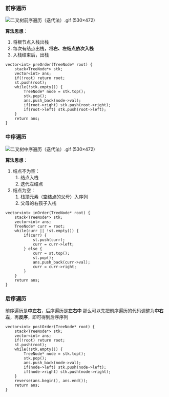 ### 前序遍历

![二叉树前序遍历（迭代法）.gif (530×472)](https://code-thinking.cdn.bcebos.com/gifs/%E4%BA%8C%E5%8F%89%E6%A0%91%E5%89%8D%E5%BA%8F%E9%81%8D%E5%8E%86%EF%BC%88%E8%BF%AD%E4%BB%A3%E6%B3%95%EF%BC%89.gif)

**算法思想**：
1. 将根节点入栈出栈
2. 每次有结点出栈，将**右、左结点依次入栈**
3. 入栈结束后，出栈
```
vector<int> preOrder(TreeNode* root) {
	stack<TreeNode*> stk;
	vector<int> ans;
	if(!root) return root;
	st.push(root);
	while(!stk.empty()) {
		TreeNode* node = stk.top();
		stk.pop();
		ans.push_back(node->val);
		if(root->right) stk.push(root->right);
		if(root->left) stk.push(root->left); 
	}
	return ans;
}
```

### 中序遍历

![二叉树中序遍历（迭代法）.gif (530×472)](https://code-thinking.cdn.bcebos.com/gifs/%E4%BA%8C%E5%8F%89%E6%A0%91%E4%B8%AD%E5%BA%8F%E9%81%8D%E5%8E%86%EF%BC%88%E8%BF%AD%E4%BB%A3%E6%B3%95%EF%BC%89.gif)

**算法思想**：
1. 结点不为空：
	1. 结点入栈
	2. 迭代左结点
2. 结点为空：
	1. 栈顶元素（空结点的父母）入序列
	2. 父母的右孩子入栈

```
vector<int> inOrder(TreeNode* root) {
	stack<TreeNode*> stk;
	vector<int> ans;
	TreeNode* curr = root;
	while(curr || !st.empty()) {
		if(curr) {
			st.push(curr);
			curr = curr->left;
		} else {
			curr = st.top();
			st.pop();
			ans.push_back(curr->val);
			curr = curr->right;
		}
	}
	return ans;
}
```

### 后序遍历

前序遍历是**中左右**，后序遍历是**左右中**
那么可以先把前序遍历的代码调整为**中右左**，再**反序**，即可得到后序序列

```
vector<int> postOrder(TreeNode* root) {
	stack<TreeNode*> stk;
	vector<int> ans;
	if(!root) return root;
	st.push(root);
	while(!stk.empty()) {
		TreeNode* node = stk.top();
		stk.pop();
		ans.push_back(node->val);
		if(node->left) stk.push(node->left);
		if(node->right) stk.push(node->right);
	}
	reverse(ans.begin(), ans.end());
	return ans;
}
```